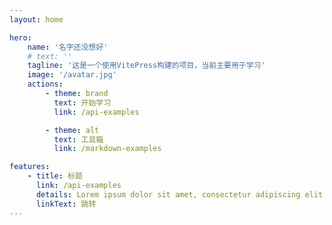 ```yaml
---
layout: home

hero:
    name: '名字还没想好'
    # text: ''
    tagline: '这是一个使用VitePress构建的项目，当前主要用于学习'
    image: '/avatar.jpg'
    actions:
        - theme: brand
          text: 开始学习
          link: /api-examples

        - theme: alt
          text: 工具箱
          link: /markdown-examples

features:
    - title: 标题
      link: /api-examples
      details: Lorem ipsum dolor sit amet, consectetur adipiscing elit
      linkText: 跳转
---
```

